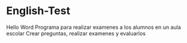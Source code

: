 # English-Test
Hello Word
Programa para realizar examenes a los alumnos en un aula escolar
Crear preguntas, realizar examenes y evaluarlos
